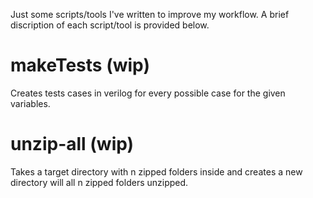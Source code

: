 Just some scripts/tools I've written to improve my workflow.  A brief discription of each script/tool is provided below.

# makeTests (wip)
Creates tests cases in verilog for every possible case for the given variables.

# unzip-all (wip)
Takes a target directory with n zipped folders inside and creates a new directory will all n zipped folders unzipped.


